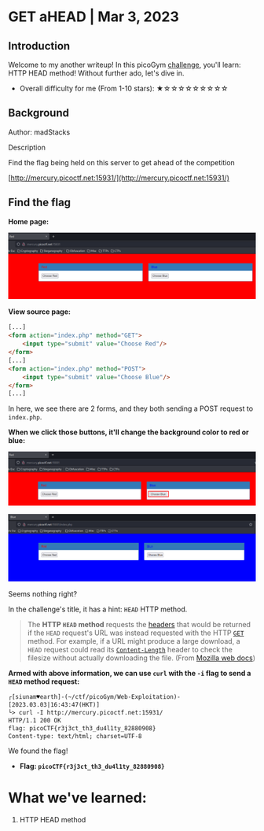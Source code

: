 # GET aHEAD | Mar 3, 2023

## Introduction

Welcome to my another writeup! In this picoGym [challenge](https://play.picoctf.org/practice/challenge/132?category=1&page=1), you'll learn: HTTP HEAD method! Without further ado, let's dive in.

- Overall difficulty for me (From 1-10 stars): ★☆☆☆☆☆☆☆☆☆

## Background

Author: madStacks

Description

Find the flag being held on this server to get ahead of the competition

[http://mercury.picoctf.net:15931/](http://mercury.picoctf.net:15931/)

## Find the flag

**Home page:**

![](https://raw.githubusercontent.com/siunam321/CTF-Writeups/main/picoGym/Web-Exploitation/GET-aHEAD/images/Pasted%20image%2020230303163738.png)

**View source page:**
```html
[...]
<form action="index.php" method="GET">
    <input type="submit" value="Choose Red"/>
</form>
[...]
<form action="index.php" method="POST">
    <input type="submit" value="Choose Blue"/>
</form>
[...]
```

In here, we see there are 2 forms, and they both sending a POST request to `index.php`.

**When we click those buttons, it'll change the background color to red or blue:**

![](https://raw.githubusercontent.com/siunam321/CTF-Writeups/main/picoGym/Web-Exploitation/GET-aHEAD/images/Pasted%20image%2020230303164158.png)

![](https://raw.githubusercontent.com/siunam321/CTF-Writeups/main/picoGym/Web-Exploitation/GET-aHEAD/images/Pasted%20image%2020230303164204.png)

Seems nothing right?

In the challenge's title, it has a hint: `HEAD` HTTP method.

> The **HTTP `HEAD` method** requests the [headers](https://developer.mozilla.org/en-US/docs/Web/HTTP/Headers) that would be returned if the `HEAD` request's URL was instead requested with the HTTP [`GET`](https://developer.mozilla.org/en-US/docs/Web/HTTP/Methods/GET) method. For example, if a URL might produce a large download, a `HEAD` request could read its [`Content-Length`](https://developer.mozilla.org/en-US/docs/Web/HTTP/Headers/Content-Length) header to check the filesize without actually downloading the file. (From [Mozilla web docs](https://developer.mozilla.org/en-US/docs/Web/HTTP/Methods/HEAD))

**Armed with above information, we can use `curl` with the `-i` flag to send a `HEAD` method request:**
```shell
┌[siunam♥earth]-(~/ctf/picoGym/Web-Exploitation)-[2023.03.03|16:43:47(HKT)]
└> curl -I http://mercury.picoctf.net:15931/         
HTTP/1.1 200 OK
flag: picoCTF{r3j3ct_th3_du4l1ty_82880908}
Content-type: text/html; charset=UTF-8
```

We found the flag!

- **Flag: `picoCTF{r3j3ct_th3_du4l1ty_82880908}`**

# What we've learned:

1. HTTP HEAD method